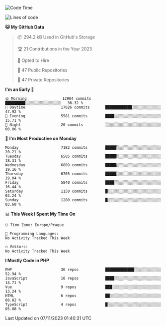 <!--START_SECTION:waka-->
![Code Time](http://img.shields.io/badge/Code%20Time-1%2C583%20hrs%2058%20mins-blue)

![Lines of code](https://img.shields.io/badge/From%20Hello%20World%20I%27ve%20Written-11.5%20million%20lines%20of%20code-blue)

**🐱 My GitHub Data** 

> 📦 294.2 kB Used in GitHub's Storage 
 > 
> 🏆 21 Contributions in the Year 2023
 > 
> 💼 Opted to Hire
 > 
> 📜 47 Public Repositories 
 > 
> 🔑 47 Private Repositories 
 > 
**I'm an Early 🐤** 

```text
🌞 Morning                12904 commits       █████████░░░░░░░░░░░░░░░░   36.32 % 
🌆 Daytime                17026 commits       ████████████░░░░░░░░░░░░░   47.92 % 
🌃 Evening                5581 commits        ████░░░░░░░░░░░░░░░░░░░░░   15.71 % 
🌙 Night                  20 commits          ░░░░░░░░░░░░░░░░░░░░░░░░░   00.06 % 
```
📅 **I'm Most Productive on Monday** 

```text
Monday                   7182 commits        █████░░░░░░░░░░░░░░░░░░░░   20.21 % 
Tuesday                  6505 commits        █████░░░░░░░░░░░░░░░░░░░░   18.31 % 
Wednesday                6809 commits        █████░░░░░░░░░░░░░░░░░░░░   19.16 % 
Thursday                 6765 commits        █████░░░░░░░░░░░░░░░░░░░░   19.04 % 
Friday                   5840 commits        ████░░░░░░░░░░░░░░░░░░░░░   16.44 % 
Saturday                 1150 commits        █░░░░░░░░░░░░░░░░░░░░░░░░   03.24 % 
Sunday                   1280 commits        █░░░░░░░░░░░░░░░░░░░░░░░░   03.60 % 
```


📊 **This Week I Spent My Time On** 

```text
🕑︎ Time Zone: Europe/Prague

💬 Programming Languages: 
No Activity Tracked This Week

🔥 Editors: 
No Activity Tracked This Week
```

**I Mostly Code in PHP** 

```text
PHP                      36 repos            █████████████░░░░░░░░░░░░   52.94 % 
JavaScript               10 repos            ████░░░░░░░░░░░░░░░░░░░░░   14.71 % 
Vue                      9 repos             ███░░░░░░░░░░░░░░░░░░░░░░   13.24 % 
HTML                     6 repos             ██░░░░░░░░░░░░░░░░░░░░░░░   08.82 % 
TypeScript               4 repos             █░░░░░░░░░░░░░░░░░░░░░░░░   05.88 % 
```




 Last Updated on 07/11/2023 01:40:31 UTC
<!--END_SECTION:waka-->
<!--
**AlexKratky/AlexKratky** is a ✨ _special_ ✨ repository because its `README.md` (this file) appears on your GitHub profile.

Here are some ideas to get you started:

- 🔭 I’m currently working on ...
- 🌱 I’m currently learning ...
- 👯 I’m looking to collaborate on ...
- 🤔 I’m looking for help with ...
- 💬 Ask me about ...
- 📫 How to reach me: ...
- 😄 Pronouns: ...
- ⚡ Fun fact: ...
-->
